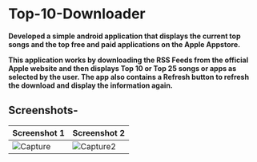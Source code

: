 # Top-10-Downloader

**Developed a simple android application that displays the current top songs and the top free and paid applications
on the Apple Appstore.**

**This application works by downloading the RSS Feeds from the official Apple website and then displays 
Top 10 or Top 25 songs or apps as selected by the user. The app also contains a Refresh button to refresh 
the download and display the information again.** 

## Screenshots-

|**Screenshot 1**  | **Screenshot 2**|
| ------------- | ------------- |
| ![Capture](https://user-images.githubusercontent.com/65030418/89376343-2d227100-d70d-11ea-8ad2-37bc7e1b9737.PNG) | ![Capture2](https://user-images.githubusercontent.com/65030418/89376351-31e72500-d70d-11ea-8057-b2940c5d3837.PNG) | ![Capture3](https://user-images.githubusercontent.com/65030418/89376360-34e21580-d70d-11ea-9ef2-8a275b800c05.PNG) |

